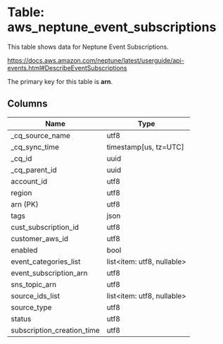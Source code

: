# Table: aws_neptune_event_subscriptions

This table shows data for Neptune Event Subscriptions.

https://docs.aws.amazon.com/neptune/latest/userguide/api-events.html#DescribeEventSubscriptions

The primary key for this table is **arn**.

## Columns

| Name          | Type          |
| ------------- | ------------- |
|_cq_source_name|utf8|
|_cq_sync_time|timestamp[us, tz=UTC]|
|_cq_id|uuid|
|_cq_parent_id|uuid|
|account_id|utf8|
|region|utf8|
|arn (PK)|utf8|
|tags|json|
|cust_subscription_id|utf8|
|customer_aws_id|utf8|
|enabled|bool|
|event_categories_list|list<item: utf8, nullable>|
|event_subscription_arn|utf8|
|sns_topic_arn|utf8|
|source_ids_list|list<item: utf8, nullable>|
|source_type|utf8|
|status|utf8|
|subscription_creation_time|utf8|